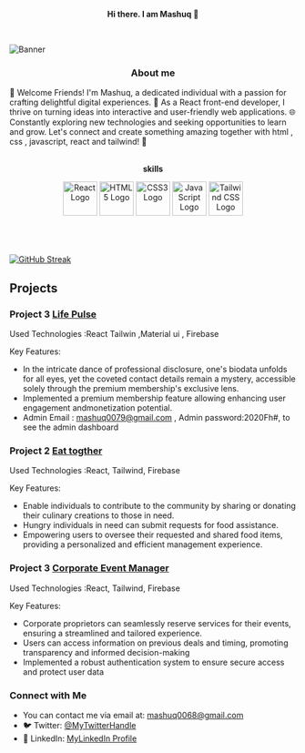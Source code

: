 
 <p align="center">
  <strong>Hi there. I am Mashuq 👋</strong>
</p>
<br/>

![Banner](https://i.ibb.co/9Tz11wN/mashuq0068-gmail-com.png)


  <p align="center">
 <h3 align="center"> <strong>About me</strong></h3>
</p>

👋 Welcome Friends! I'm Mashuq, a dedicated individual with a passion for crafting delightful digital experiences. 🚀 As a React front-end developer, I thrive on turning ideas into interactive and user-friendly web applications. 🌐 Constantly exploring new technologies and seeking opportunities to learn and grow. Let's connect and create something amazing together with html , css , javascript, react and tailwind!
🌟
 <br/>
 <br/>
<p align="center">
  <strong>skills</strong>
 <br/>
</p>
                                                                                  

<p align="center">
  <img src="https://reactjs.org/favicon.ico" alt="React Logo" width="60" />
  
 
  <img src="https://www.w3.org/html/logo/downloads/HTML5_Logo_512.png" alt="HTML5 Logo" width="60" />

  
  <img src="https://www.kindpng.com/picc/m/464-4640184_css3-png-download-css-icon-transparent-png.png" alt="CSS3 Logo" width="60" />
  
  
  <img src="https://upload.wikimedia.org/wikipedia/commons/thumb/9/99/Unofficial_JavaScript_logo_2.svg/480px-Unofficial_JavaScript_logo_2.svg.png" alt="JavaScript Logo" width="60" />

  
  <img src="https://tse3.mm.bing.net/th?id=OIP.eldTv3sw1JRG4EcL5rDYZgHaEy&pid=Api&P=0&h=220" alt="Tailwind CSS Logo" width="60" />
  <br />
<br />
<br />
<br />

</p>

[![GitHub Streak](https://github-readme-streak-stats.herokuapp.com?user=mashuq0068&theme=prussian&hide_border=true&exclude_days=Sun%2CMon%2CTue%2CWed%2CThu%2CFri%2CSat&card_width=1000)](https://git.io/streak-stats)
 ## Projects

### Project 3 **[Life Pulse](https://brand-shop-fd7b2.web.app)**
 
Used Technologies :React Tailwin ,Material ui , Firebase

Key Features:
- In the intricate dance of professional disclosure, one's biodata unfolds for all eyes, yet the coveted contact details remain a mystery, accessible solely through the premium membership's exclusive lens.
- Implemented a premium membership feature allowing enhancing user engagement andmonetization potential.
- Admin Email : mashuq0079@gmail.com , Admin password:2020Fh#, to see the admin dashboard

### Project 2 **[Eat togther](https://fir-practice-email-pass.web.app/)**
 
Used Technologies :React, Tailwind, Firebase

Key Features:
- Enable individuals to contribute to the community by sharing or donating their culinary creations to those in need.
- Hungry individuals in need can submit requests for food assistance.
- Empowering users to oversee their requested and shared food items, providing a personalized and efficient management experience.


### Project 3 **[Corporate Event Manager](https://corporate-event-manager.web.app)**
  
Used Technologies :React, Tailwind, Firebase

Key Features:
- Corporate proprietors can seamlessly reserve services for their events, ensuring a streamlined and tailored experience.
- Users can access information on previous deals and timing, promoting transparency and informed decision-making
- Implemented a robust authentication system to ensure secure access and protect user data



### Connect with Me
- You can contact me via email at: [mashuq0068@gmail.com](mailto:mashuq0068@gmail.com)
- 🐦 Twitter: [@MyTwitterHandle](https://twitter.com/mashuq0068)
- 💼 LinkedIn: [MyLinkedIn Profile](https://www.linkedin.com/in/md-mashuqur-rahman-3aaab8260/)




